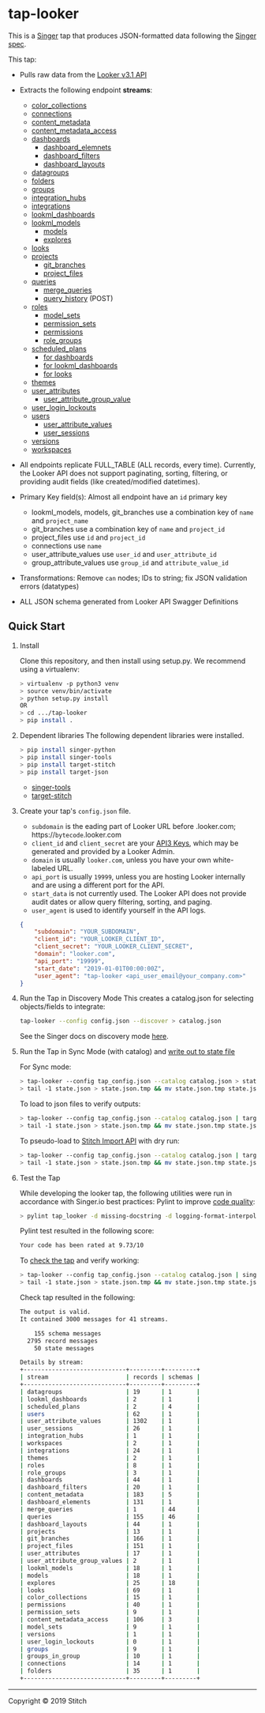 # tap-looker

This is a [Singer](https://singer.io) tap that produces JSON-formatted data
following the [Singer
spec](https://github.com/singer-io/getting-started/blob/master/SPEC.md).

This tap:

- Pulls raw data from the [Looker v3.1 API](https://docs.looker.com/reference/api-and-integration/api-reference/v3.1)
- Extracts the following endpoint **streams**:
  - [color_collections](https://docs.looker.com/reference/api-and-integration/api-reference/v3.1/color-collection#get_all_color_collections)
  - [connections](https://docs.looker.com/reference/api-and-integration/api-reference/v3.1/connection#get_all_connections)
  - [content_metadata](https://docs.looker.com/reference/api-and-integration/api-reference/v3.1/content#get_all_content_metadatas)
  - [content_metadata_access](https://docs.looker.com/reference/api-and-integration/api-reference/v3.1/content#get_all_content_metadata_accesses)
  - [dashboards](https://docs.looker.com/reference/api-and-integration/api-reference/v3.1/dashboard#get_all_dashboards)
    - [dashboard_elemnets](https://docs.looker.com/reference/api-and-integration/api-reference/v3.1/dashboard#get_all_dashboardelements)
    - [dashboard_filters](https://docs.looker.com/reference/api-and-integration/api-reference/v3.1/dashboard#get_all_dashboard_filters)
    - [dashboard_layouts](https://docs.looker.com/reference/api-and-integration/api-reference/v3.1/dashboard#get_all_dashboardlayouts)
  - [datagroups](https://docs.looker.com/reference/api-and-integration/api-reference/v3.1/datagroup#get_all_datagroups)
  - [folders](https://docs.looker.com/reference/api-and-integration/api-reference/v3.1/folder#get_all_folders)
  - [groups](https://docs.looker.com/reference/api-and-integration/api-reference/v3.1/group#get_all_groups)
  - [integration_hubs](https://docs.looker.com/reference/api-and-integration/api-reference/v3.1/integration#get_all_integration_hubs)
  - [integrations](https://docs.looker.com/reference/api-and-integration/api-reference/v3.1/integration#get_all_integrations)
  - [lookml_dashboards](https://docs.looker.com/reference/api-and-integration/api-reference/v3.1/dashboard#get_all_dashboards)
  - [lookml_models](https://docs.looker.com/reference/api-and-integration/api-reference/v3.1/lookml-model#get_all_lookml_models)
    - [models](https://docs.looker.com/reference/api-and-integration/api-reference/v3.1/lookml-model#get_lookml_model)
    - [explores](https://docs.looker.com/reference/api-and-integration/api-reference/v3.1/lookml-model#get_lookml_model_explore)
  - [looks](https://docs.looker.com/reference/api-and-integration/api-reference/v3.1/look#get_all_looks)
  - [projects](https://docs.looker.com/reference/api-and-integration/api-reference/v3.1/project#get_all_projects)
    - [git_branches](https://docs.looker.com/reference/api-and-integration/api-reference/v3.1/project#get_all_git_branches)
    - [project_files](https://docs.looker.com/reference/api-and-integration/api-reference/v3.1/project#get_all_project_files)
  - [queries](https://docs.looker.com/reference/api-and-integration/api-reference/v3.1/query#get_query)
    - [merge_queries](https://docs.looker.com/reference/api-and-integration/api-reference/v3.1/query#get_merge_query)
    - [query_history](https://docs.looker.com/reference/api-and-integration/api-reference/v3.1/query#run_query) (POST)
  - [roles](https://docs.looker.com/reference/api-and-integration/api-reference/v3.1/role#get_all_roles)
    - [model_sets](https://docs.looker.com/reference/api-and-integration/api-reference/v3.1/role#get_all_model_sets)
    - [permission_sets](https://docs.looker.com/reference/api-and-integration/api-reference/v3.1/role#get_all_permission_sets)
    - [permissions](https://docs.looker.com/reference/api-and-integration/api-reference/v3.1/role#get_all_permissions)
    - [role_groups](https://docs.looker.com/reference/api-and-integration/api-reference/v3.1/role#get_role_groups)
  - [scheduled_plans](https://docs.looker.com/reference/api-and-integration/api-reference/v3.1/scheduled-plan#get_all_scheduled_plans)
    - [for dashboards](https://docs.looker.com/reference/api-and-integration/api-reference/v3.1/scheduled-plan#scheduled_plans_for_dashboard)
    - [for lookml_dashboards](https://docs.looker.com/reference/api-and-integration/api-reference/v3.1/scheduled-plan#scheduled_plans_for_lookml_dashboard)
    - [for looks](https://docs.looker.com/reference/api-and-integration/api-reference/v3.1/scheduled-plan#scheduled_plans_for_look)
  - [themes](https://docs.looker.com/reference/api-and-integration/api-reference/v3.1/theme#get_all_themes)
  - [user_attributes](https://docs.looker.com/reference/api-and-integration/api-reference/v3.1/user-attribute#get_all_user_attributes)
    - [user_attribute_group_value](https://docs.looker.com/reference/api-and-integration/api-reference/v3.1/user-attribute#get_user_attribute_group_values)
  - [user_login_lockouts](https://docs.looker.com/reference/api-and-integration/api-reference/v3.1/auth#get_all_user_login_lockouts)
  - [users](https://docs.looker.com/reference/api-and-integration/api-reference/v3.1/user#get_all_users)
    - [user_attribute_values](https://docs.looker.com/reference/api-and-integration/api-reference/v3.1/user#get_user_attribute_values)
    - [user_sessions](https://docs.looker.com/reference/api-and-integration/api-reference/v3.1/user#get_all_web_login_sessions)
  - [versions](https://docs.looker.com/reference/api-and-integration/api-reference/v3.1/config#get_apiversion)
  - [workspaces](https://docs.looker.com/reference/api-and-integration/api-reference/v3.1/workspace)

- All endpoints replicate FULL_TABLE (ALL records, every time). Currently, the Looker API does not support paginating, sorting, filtering, or providing audit fields (like created/modified datetimes).
- Primary Key field(s): Almost all endpoint have an `id` primary key
  - lookml_models, models, git_branches use a combination key of `name` and `project_name`
  - git_branches use a combination key of `name` and `project_id`
  - project_files use `id` and `project_id`
  - connections use `name`
  - user_attribute_values use `user_id` and `user_attribute_id`
  - group_attribute_values use `group_id` and `attribute_value_id`
- Transformations: Remove `can` nodes; IDs to string; fix JSON validation errors (datatypes)
- ALL JSON schema generated from Looker API Swagger Definitions


## Quick Start

1. Install

    Clone this repository, and then install using setup.py. We recommend using a virtualenv:

    ```bash
    > virtualenv -p python3 venv
    > source venv/bin/activate
    > python setup.py install
    OR
    > cd .../tap-looker
    > pip install .
    ```
2. Dependent libraries
    The following dependent libraries were installed.
    ```bash
    > pip install singer-python
    > pip install singer-tools
    > pip install target-stitch
    > pip install target-json

    ```
    - [singer-tools](https://github.com/singer-io/singer-tools)
    - [target-stitch](https://github.com/singer-io/target-stitch)

3. Create your tap's `config.json` file.
    - `subdomain` is the eading part of Looker URL before .looker.com; https://`bytecode`.looker.com
    - `client_id` and `client_secret` are your [API3 Keys](https://docs.looker.com/admin-options/settings/users#api3_keys), which may be generated and provided by a Looker Admin.
    - `domain` is usually `looker.com`, unless you have your own white-labeled URL.
    - `api_port` is usually `19999`, unless you are hosting Looker internally and are using a different port for the API.
    - `start_data` is not currently used. The Looker API does not provide audit dates or allow query filtering, sorting, and paging.
    - `user_agent` is used to identify yourself in the API logs.

    ```json
    {
        "subdomain": "YOUR_SUBDOMAIN",
        "client_id": "YOUR_LOOKER_CLIENT_ID",
        "client_secret": "YOUR_LOOKER_CLIENT_SECRET",
        "domain": "looker.com",
        "api_port": "19999",
        "start_date": "2019-01-01T00:00:00Z",
        "user_agent": "tap-looker <api_user_email@your_company.com>"
    }
    ```

4. Run the Tap in Discovery Mode
    This creates a catalog.json for selecting objects/fields to integrate:
    ```bash
    tap-looker --config config.json --discover > catalog.json
    ```
   See the Singer docs on discovery mode
   [here](https://github.com/singer-io/getting-started/blob/master/docs/DISCOVERY_MODE.md#discovery-mode).

5. Run the Tap in Sync Mode (with catalog) and [write out to state file](https://github.com/singer-io/getting-started/blob/master/docs/RUNNING_AND_DEVELOPING.md#running-a-singer-tap-with-a-singer-target)

    For Sync mode:
    ```bash
    > tap-looker --config tap_config.json --catalog catalog.json > state.json
    > tail -1 state.json > state.json.tmp && mv state.json.tmp state.json
    ```
    To load to json files to verify outputs:
    ```bash
    > tap-looker --config tap_config.json --catalog catalog.json | target-json > state.json
    > tail -1 state.json > state.json.tmp && mv state.json.tmp state.json
    ```
    To pseudo-load to [Stitch Import API](https://github.com/singer-io/target-stitch) with dry run:
    ```bash
    > tap-looker --config tap_config.json --catalog catalog.json | target-stitch --config target_config.json --dry-run > state.json
    > tail -1 state.json > state.json.tmp && mv state.json.tmp state.json
    ```

6. Test the Tap

    While developing the looker tap, the following utilities were run in accordance with Singer.io best practices:
    Pylint to improve [code quality](https://github.com/singer-io/getting-started/blob/master/docs/BEST_PRACTICES.md#code-quality):
    ```bash
    > pylint tap_looker -d missing-docstring -d logging-format-interpolation -d too-many-locals -d too-many-arguments
    ```
    Pylint test resulted in the following score:
    ```bash
    Your code has been rated at 9.73/10
    ```

    To [check the tap](https://github.com/singer-io/singer-tools#singer-check-tap) and verify working:
    ```bash
    > tap-looker --config tap_config.json --catalog catalog.json | singer-check-tap > state.json
    > tail -1 state.json > state.json.tmp && mv state.json.tmp state.json
    ```
    Check tap resulted in the following:
    ```bash
    The output is valid.
    It contained 3000 messages for 41 streams.

        155 schema messages
      2795 record messages
        50 state messages

    Details by stream:
    +-----------------------------+---------+---------+
    | stream                      | records | schemas |
    +-----------------------------+---------+---------+
    | datagroups                  | 19      | 1       |
    | lookml_dashboards           | 2       | 1       |
    | scheduled_plans             | 2       | 4       |
    | users                       | 62      | 1       |
    | user_attribute_values       | 1302    | 1       |
    | user_sessions               | 26      | 1       |
    | integration_hubs            | 1       | 1       |
    | workspaces                  | 2       | 1       |
    | integrations                | 24      | 1       |
    | themes                      | 2       | 1       |
    | roles                       | 8       | 1       |
    | role_groups                 | 3       | 1       |
    | dashboards                  | 44      | 1       |
    | dashboard_filters           | 20      | 1       |
    | content_metadata            | 183     | 5       |
    | dashboard_elements          | 131     | 1       |
    | merge_queries               | 1       | 44      |
    | queries                     | 155     | 46      |
    | dashboard_layouts           | 44      | 1       |
    | projects                    | 13      | 1       |
    | git_branches                | 166     | 1       |
    | project_files               | 151     | 1       |
    | user_attributes             | 17      | 1       |
    | user_attribute_group_values | 2       | 1       |
    | lookml_models               | 18      | 1       |
    | models                      | 18      | 1       |
    | explores                    | 25      | 18      |
    | looks                       | 69      | 1       |
    | color_collections           | 15      | 1       |
    | permissions                 | 40      | 1       |
    | permission_sets             | 9       | 1       |
    | content_metadata_access     | 106     | 3       |
    | model_sets                  | 9       | 1       |
    | versions                    | 1       | 1       |
    | user_login_lockouts         | 0       | 1       |
    | groups                      | 9       | 1       |
    | groups_in_group             | 10      | 1       |
    | connections                 | 14      | 1       |
    | folders                     | 35      | 1       |
    +-----------------------------+---------+---------+

    ```
---

Copyright &copy; 2019 Stitch
